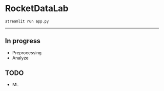 # RocketDataLab

```bash
streamlit run app.py
```
***

## In progress
- Preprocessing
- Analyze

## TODO
- ML